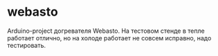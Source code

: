 # webasto
Arduino-project догревателя Webasto.
На тестовом стенде в тепле работает отлично, но на холоде работает не совсем исправно, надо тестировать.
